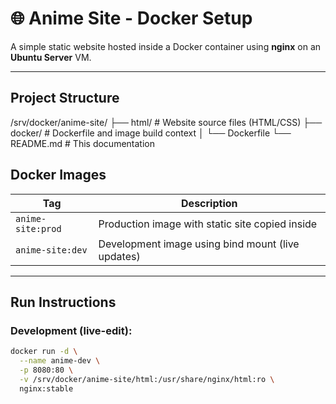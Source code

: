 # 🌐 Anime Site - Docker Setup

A simple static website hosted inside a Docker container using **nginx** on an **Ubuntu Server** VM.

---

## Project Structure
/srv/docker/anime-site/
├── html/ # Website source files (HTML/CSS)
├── docker/ # Dockerfile and image build context
│ └── Dockerfile
└── README.md # This documentation


## Docker Images

| Tag              | Description                              |
|------------------|------------------------------------------|
| `anime-site:prod` | Production image with static site copied inside |
| `anime-site:dev`  | Development image using bind mount (live updates) |

---

## Run Instructions

### Development (live-edit):

```bash
docker run -d \
  --name anime-dev \
  -p 8080:80 \
  -v /srv/docker/anime-site/html:/usr/share/nginx/html:ro \
  nginx:stable
